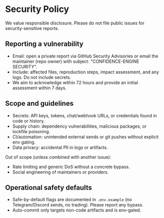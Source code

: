 # Security Policy

We value responsible disclosure. Please do not file public issues for security-sensitive reports.

## Reporting a vulnerability
- Email: open a private report via GitHub Security Advisories or email the maintainer (repo owner) with subject: "CONFIDENCE-ENGINE SECURITY".
- Include: affected files, reproduction steps, impact assessment, and any logs. Do not include secrets.
- We aim to acknowledge within 72 hours and provide an initial assessment within 7 days.

## Scope and guidelines
- Secrets: API keys, tokens, chat/webhook URLs, or credentials found in code or history.
- Supply chain: dependency vulnerabilities, malicious packages, or lockfile poisoning.
- CI/automation: unintended external sends or git pushes without explicit env gating.
- Data privacy: accidental PII in logs or artifacts.

Out of scope (unless combined with another issue):
- Rate limiting and generic DoS without a concrete bypass.
- Social engineering of maintainers or providers.

## Operational safety defaults
- Safe-by-default flags are documented in `.env.example` (no Telegram/Discord sends, no trading). Please report any bypass.
- Auto-commit only targets non-code artifacts and is env-gated.
